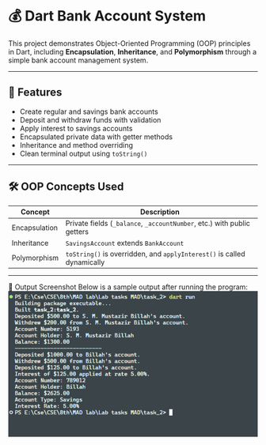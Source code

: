 # 💰 Dart Bank Account System

This project demonstrates Object-Oriented Programming (OOP) principles in Dart, including **Encapsulation**, **Inheritance**, and **Polymorphism** through a simple bank account management system.

---

## 🚀 Features

- Create regular and savings bank accounts
- Deposit and withdraw funds with validation
- Apply interest to savings accounts
- Encapsulated private data with getter methods
- Inheritance and method overriding
- Clean terminal output using `toString()`

---

## 🛠 OOP Concepts Used

| Concept         | Description                                                                 |
|----------------|-----------------------------------------------------------------------------|
| Encapsulation  | Private fields (`_balance`, `_accountNumber`, etc.) with public getters     |
| Inheritance    | `SavingsAccount` extends `BankAccount`                                      |
| Polymorphism   | `toString()` is overridden, and `applyInterest()` is called dynamically     |

---


📸 Output Screenshot
Below is a sample output after running the program:
![output](task2.png)